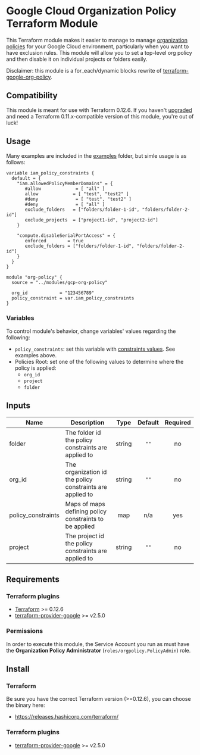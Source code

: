 # Google Cloud Organization Policy Terraform Module

This Terraform module makes it easier to manage to manage [organization policies](https://cloud.google.com/resource-manager/docs/organization-policy/overview) for your Google Cloud environment, particularly when you want to have exclusion rules. This module will allow you to set a top-level org policy and then disable it on individual projects or folders easily.

Disclaimer: this module is a for_each/dynamic blocks rewrite of [terraform-google-org-policy](https://github.com/terraform-google-modules/terraform-google-org-policy).

## Compatibility
This module is meant for use with Terraform 0.12.6. If you haven't [upgraded](https://www.terraform.io/upgrade-guides/0-12.html) and
need a Terraform 0.11.x-compatible version of this module, you're out of luck!

## Usage
Many examples are included in the [examples](./examples/) folder, but simle usage is as follows:

```hcl
variable iam_policy_constraints {
  default = {
    "iam.allowedPolicyMemberDomains" = {
       #allow             = [ "all" ]
       allow             = [ "test", "test2" ]
       #deny              = [ "test", "test2" ]
       #deny              = [ "all" ]
       exclude_folders   = ["folders/folder-1-id", "folders/folder-2-id"]
       exclude_projects  = ["project1-id", "project2-id"]
    }

    "compute.disableSerialPortAccess" = {
       enforced        = true
       exclude_folders = ["folders/folder-1-id", "folders/folder-2-id"]
    }
  }
}

module "org-policy" {
  source = "../modules/gcp-org-policy"

  org_id            = "123456789"
  policy_constraint = var.iam_policy_constraints
}
```

### Variables
To control module's behavior, change variables' values regarding the following:

- `policy_constraints`: set this variable with [constraints values](https://cloud.google.com/resource-manager/docs/organization-policy/org-policy-constraints#available_constraints). See examples above.
- Policies Root: set one of the following values to determine where the policy is applied:
  - `org_id`
  - `project`
  - `folder`

<!-- BEGINNING OF PRE-COMMIT-TERRAFORM DOCS HOOK -->
## Inputs

| Name | Description | Type | Default | Required |
|------|-------------|:----:|:-----:|:-----:|
| folder | The folder id the policy constraints are applied to | string | `""` | no |
| org\_id | The organization id the policy constraints are applied to | string | `""` | no |
| policy_constraints | Maps of maps defining policy constraints to be applied | map | n/a | yes |
| project | The project id the policy constraints are applied to | string | `""` | no |

<!-- END OF PRE-COMMIT-TERRAFORM DOCS HOOK -->

## Requirements
### Terraform plugins
- [Terraform](https://www.terraform.io/downloads.html) >= 0.12.6
- [terraform-provider-google](https://github.com/terraform-providers/terraform-provider-google) >= v2.5.0

### Permissions
In order to execute this module, the Service Account you run as must have the **Organization Policy Administrator** (`roles/orgpolicy.PolicyAdmin`) role.

## Install
### Terraform
Be sure you have the correct Terraform version (>=0.12.6), you can choose the binary here:
- https://releases.hashicorp.com/terraform/

### Terraform plugins

- [terraform-provider-google](https://github.com/terraform-providers/terraform-provider-google) >= v2.5.0

